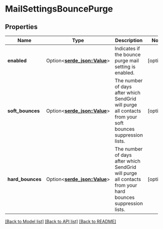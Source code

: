 # MailSettingsBouncePurge

## Properties

Name | Type | Description | Notes
------------ | ------------- | ------------- | -------------
**enabled** | Option<[**serde_json::Value**](.md)> | Indicates if the bounce purge mail setting is enabled. | [optional]
**soft_bounces** | Option<[**serde_json::Value**](.md)> | The number of days after which SendGrid will purge all contacts from your soft bounces suppression lists. | [optional]
**hard_bounces** | Option<[**serde_json::Value**](.md)> | The number of days after which SendGrid will purge all contacts from your hard bounces suppression lists. | [optional]

[[Back to Model list]](../README.md#documentation-for-models) [[Back to API list]](../README.md#documentation-for-api-endpoints) [[Back to README]](../README.md)


